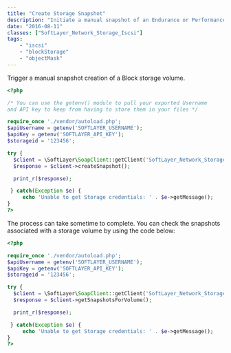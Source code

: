 ```yaml
---
title: "Create Storage Snapshot"
description: "Initiate a manual snapshot of an Endurance or Performance Block storage volume."
date: "2016-08-11"
classes: ["SoftLayer_Network_Storage_Iscsi"]
tags:
    - "iscsi"
    - "blockStorage"
    - "objectMask"
---
```


Trigger a manual snapshot creation of a Block storage volume.

```php
<?php

/* You can use the getenv() module to pull your exported Username
and API key to keep from having to store them in your files */

require_once './vendor/autoload.php';
$apiUsername = getenv('SOFTLAYER_USERNAME');
$apiKey = getenv('SOFTLAYER_API_KEY');
$storageid = '123456';

try {
  $client = \SoftLayer\SoapClient::getClient('SoftLayer_Network_Storage_Iscsi', $storageid, $apiUsername, $apiKey);
  $response = $client->createSnapshot();

  print_r($response);

 } catch(Exception $e) {
     echo 'Unable to get Storage credentials: ' . $e->getMessage();
}
?>
```

The process can take sometime to complete. You can check the snapshots associated with a storage volume by using the code below:

```php
<?php

require_once './vendor/autoload.php';
$apiUsername = getenv('SOFTLAYER_USERNAME');
$apiKey = getenv('SOFTLAYER_API_KEY');
$storageid = '123456';

try {
  $client = \SoftLayer\SoapClient::getClient('SoftLayer_Network_Storage_Iscsi', $storageid, $apiUsername, $apiKey);
  $response = $client->getSnapshotsForVolume();

  print_r($response);

 } catch(Exception $e) {
     echo 'Unable to get Storage credentials: ' . $e->getMessage();
}
?>
```
